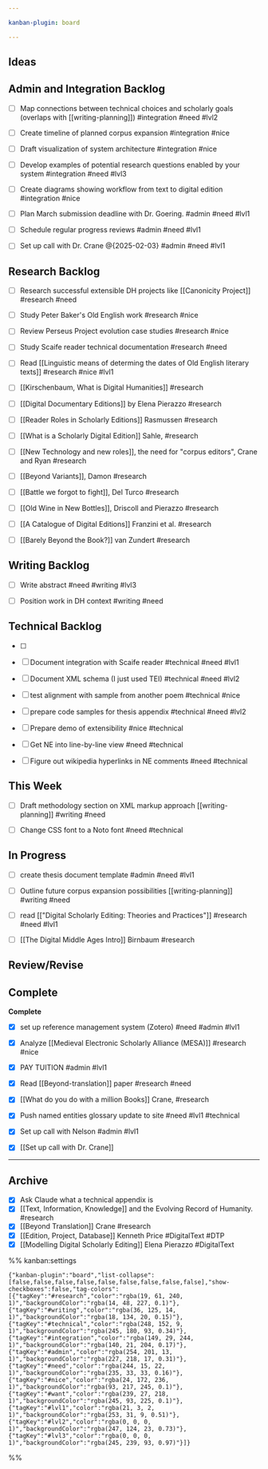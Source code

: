 ```yaml
---

kanban-plugin: board

---
```


## Ideas



## Admin and Integration Backlog

- [ ] Map connections between technical choices and scholarly goals (overlaps with [[writing-planning]]) #integration #need #lvl2
- [ ] Create timeline of planned corpus expansion #integration #nice
- [ ] Draft visualization of system architecture #integration #nice
- [ ] Develop examples of potential research questions enabled by your system #integration #need #lvl3
- [ ] Create diagrams showing workflow from text to digital edition #integration #nice
- [ ] Plan March submission deadline with Dr. Goering. #admin #need #lvl1
- [ ] Schedule regular progress reviews #admin #need #lvl1
- [ ] Set up call with Dr. Crane @{2025-02-03} #admin #need #lvl1


## Research Backlog

- [ ] Research successful extensible DH projects like [[Canonicity Project]] #research #need
- [ ] Study Peter Baker's Old English work #research #nice
- [ ] Review Perseus Project evolution case studies #research #nice
- [ ] Study Scaife reader technical documentation #research #need
- [ ] Read [[Linguistic means of determing the dates of Old English literary texts]] #research #nice #lvl1
- [ ] [[Kirschenbaum, What is Digital Humanities]] #research
- [ ] [[Digital Documentary Editions]] by Elena Pierazzo #research
- [ ] [[Reader Roles in Scholarly Editions]] Rasmussen #research
- [ ] [[What is a Scholarly Digital Edition]] Sahle, #research
- [ ] [[New Technology and new roles]], the need for "corpus editors", Crane and Ryan #research
- [ ] [[Beyond Variants]], Damon #research
- [ ] [[Battle we forgot to fight]], Del Turco #research
- [ ] [[Old Wine in New Bottles]], Driscoll and Pierazzo #research
- [ ] [[A Catalogue of Digital Editions]] Franzini et al. #research
- [ ] [[Barely Beyond the Book?]] van Zundert #research


## Writing Backlog

- [ ] Write abstract #need #writing #lvl3
- [ ] Position work in DH context #writing #need


## Technical Backlog

- [ ] 
- [ ] Document integration with Scaife reader #technical #need #lvl1
- [ ] Document XML schema (I just used TEI) #technical #need #lvl2
- [ ] test alignment with sample from another poem #technical #nice
- [ ] prepare code samples for thesis appendix #technical #need #lvl2
- [ ] Prepare demo of extensibility #nice #technical
- [ ] Get NE into line-by-line view #need #technical
- [ ] Figure out wikipedia hyperlinks in NE comments #need #technical


## This Week

- [ ] Draft methodology section on XML markup approach [[writing-planning]] #writing #need
- [ ] Change CSS font to a Noto font #need #technical


## In Progress

- [ ] create thesis document template #admin #need #lvl1
- [ ] Outline future corpus expansion possibilities [[writing-planning]] #writing #need
- [ ] read [["Digital Scholarly Editing: Theories and Practices"]] #research #need #lvl1
- [ ] [[The Digital Middle Ages Intro]] Birnbaum #research


## Review/Revise



## Complete

**Complete**
- [x] set up reference management system (Zotero) #need #admin #lvl1
- [x] Analyze [[Medieval Electronic Scholarly Alliance (MESA)]] #research #nice
- [x] PAY TUITION #admin #lvl1
- [x] Read [[Beyond-translation]] paper #research #need
- [x] [[What do you do with a million Books]] Crane, #research
- [x] Push named entities glossary update to site #need #lvl1 #technical
- [x] Set up call with Nelson #admin #lvl1
- [x] [[Set up call with Dr. Crane]]


***

## Archive

- [x] Ask Claude what a technical appendix is
- [x] [[Text, Information, Knowledge]] and the Evolving Record of Humanity. #research
- [x] [[Beyond Translation]] Crane #research
- [x] [[Edition, Project, Database]] Kenneth Price #DigitalText #DTP
- [x] [[Modelling Digital Scholarly Editing]] Elena Pierazzo #DigitalText

%% kanban:settings
```
{"kanban-plugin":"board","list-collapse":[false,false,false,false,false,false,false,false,false],"show-checkboxes":false,"tag-colors":[{"tagKey":"#research","color":"rgba(19, 61, 240, 1)","backgroundColor":"rgba(14, 48, 227, 0.1)"},{"tagKey":"#writing","color":"rgba(36, 125, 14, 1)","backgroundColor":"rgba(18, 134, 20, 0.15)"},{"tagKey":"#technical","color":"rgba(248, 152, 9, 1)","backgroundColor":"rgba(245, 180, 93, 0.34)"},{"tagKey":"#integration","color":"rgba(149, 29, 244, 1)","backgroundColor":"rgba(140, 21, 204, 0.17)"},{"tagKey":"#admin","color":"rgba(254, 201, 13, 1)","backgroundColor":"rgba(227, 218, 17, 0.31)"},{"tagKey":"#need","color":"rgba(244, 15, 22, 1)","backgroundColor":"rgba(235, 33, 33, 0.16)"},{"tagKey":"#nice","color":"rgba(24, 172, 236, 1)","backgroundColor":"rgba(93, 217, 245, 0.1)"},{"tagKey":"#want","color":"rgba(239, 27, 218, 1)","backgroundColor":"rgba(245, 93, 225, 0.1)"},{"tagKey":"#lvl1","color":"rgba(21, 3, 2, 1)","backgroundColor":"rgba(253, 31, 9, 0.51)"},{"tagKey":"#lvl2","color":"rgba(0, 0, 0, 1)","backgroundColor":"rgba(247, 124, 23, 0.73)"},{"tagKey":"#lvl3","color":"rgba(0, 0, 0, 1)","backgroundColor":"rgba(245, 239, 93, 0.97)"}]}
```
%%
